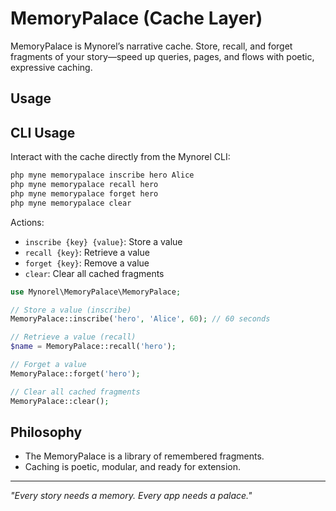 # MemoryPalace (Cache Layer)

MemoryPalace is Mynorel’s narrative cache. Store, recall, and forget fragments of your story—speed up queries, pages, and flows with poetic, expressive caching.


## Usage
## CLI Usage

Interact with the cache directly from the Mynorel CLI:

```bash
php myne memorypalace inscribe hero Alice
php myne memorypalace recall hero
php myne memorypalace forget hero
php myne memorypalace clear
```

Actions:
- `inscribe {key} {value}`: Store a value
- `recall {key}`: Retrieve a value
- `forget {key}`: Remove a value
- `clear`: Clear all cached fragments

```php
use Mynorel\MemoryPalace\MemoryPalace;

// Store a value (inscribe)
MemoryPalace::inscribe('hero', 'Alice', 60); // 60 seconds

// Retrieve a value (recall)
$name = MemoryPalace::recall('hero');

// Forget a value
MemoryPalace::forget('hero');

// Clear all cached fragments
MemoryPalace::clear();
```

## Philosophy
- The MemoryPalace is a library of remembered fragments.
- Caching is poetic, modular, and ready for extension.

---
*"Every story needs a memory. Every app needs a palace."*
